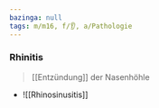 ```yaml
---
bazinga: null
tags: m/m16, f/👂, a/Pathologie
---
```

### Rhinitis
> [[Entzündung]] der Nasenhöhle
- ![[Rhinosinusitis]]